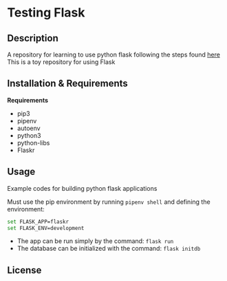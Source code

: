 # Testing Flask #

## Description ##

A repository for learning to use python flask following the steps found [here](http://flask.pocoo.org/docs/1.0/tutorial/)
This is a toy repository for using Flask


## Installation & Requirements ##

**Requirements**
* pip3
* pipenv
* autoenv
* python3
* python-libs
* Flaskr

## Usage ##

Example codes for building python flask applications

Must use the pip environment by running `pipenv shell`
and defining the environment:
```bash
set FLASK_APP=flaskr
set FLASK_ENV=development
```

* The app can be run simply by the command: `flask run`
* The database can be initialized with the command: `flask initdb`
 
## License ##
